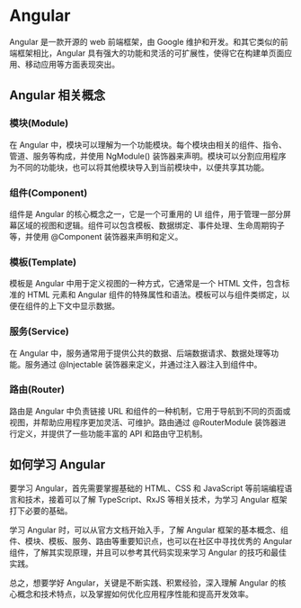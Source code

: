 # Angular

Angular 是一款开源的 web 前端框架，由 Google 维护和开发。和其它类似的前端框架相比，Angular 具有强大的功能和灵活的可扩展性，使得它在构建单页面应用、移动应用等方面表现突出。

## Angular 相关概念

### 模块(Module)

在 Angular 中，模块可以理解为一个功能模块。每个模块由相关的组件、指令、管道、服务等构成，并使用 NgModule() 装饰器来声明。模块可以分割应用程序为不同的功能块，也可以将其他模块导入到当前模块中，以便共享其功能。

### 组件(Component)

组件是 Angular 的核心概念之一，它是一个可重用的 UI 组件，用于管理一部分屏幕区域的视图和逻辑。组件可以包含模板、数据绑定、事件处理、生命周期钩子等，并使用 @Component 装饰器来声明和定义。

### 模板(Template)

模板是 Angular 中用于定义视图的一种方式，它通常是一个 HTML 文件，包含标准的 HTML 元素和 Angular 组件的特殊属性和语法。模板可以与组件类绑定，以便在组件的上下文中显示数据。

### 服务(Service)

在 Angular 中，服务通常用于提供公共的数据、后端数据请求、数据处理等功能。服务通过 @Injectable 装饰器来定义，并通过注入器注入到组件中。

### 路由(Router)

路由是 Angular 中负责链接 URL 和组件的一种机制，它用于导航到不同的页面或视图，并帮助应用程序更加灵活、可维护。路由通过 @RouterModule 装饰器进行定义，并提供了一些功能丰富的 API 和路由守卫机制。

## 如何学习 Angular

要学习 Angular，首先需要掌握基础的 HTML、CSS 和 JavaScript 等前端编程语言和技术，接着可以了解 TypeScript、RxJS 等相关技术，为学习 Angular 框架打下必要的基础。

学习 Angular 时，可以从官方文档开始入手，了解 Angular 框架的基本概念、组件、模块、模板、服务、路由等重要知识点，也可以在社区中寻找优秀的 Angular 组件，了解其实现原理，并且可以参考其代码实现来学习 Angular 的技巧和最佳实践。

总之，想要学好 Angular，关键是不断实践、积累经验，深入理解 Angular 的核心概念和技术特点，以及掌握如何优化应用程序性能和提高开发效率。